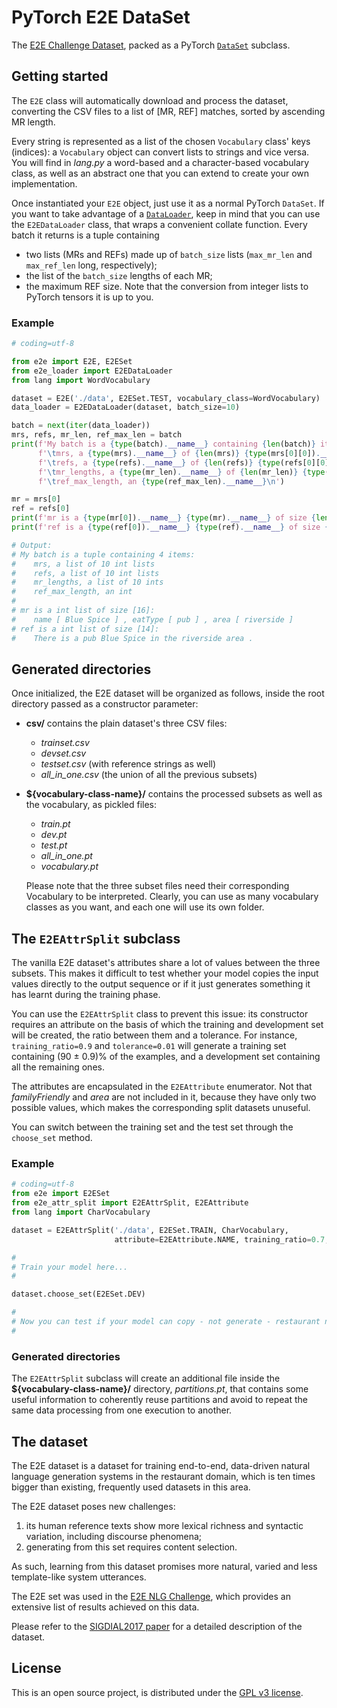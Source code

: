 # PyTorch E2E DataSet
The [E2E Challenge Dataset](http://www.macs.hw.ac.uk/InteractionLab/E2E/),
packed as a PyTorch [```DataSet```](https://pytorch.org/docs/master/data.html#torch.utils.data.Dataset)
subclass.

## Getting started
The ```E2E``` class will automatically download and process the dataset,
converting the CSV files to a list of [MR, REF] matches, sorted by ascending MR
length.

Every string is represented as a list of the chosen ```Vocabulary``` class'
keys (indices): a ```Vocabulary``` object can convert lists to strings and vice
versa. You will find in *lang.py* a word-based and a character-based vocabulary
class, as well as an abstract one that you can extend to create your own
implementation.

Once instantiated your ```E2E``` object, just use it as a normal PyTorch
```DataSet```. If you want to take advantage of a [```DataLoader```](https://pytorch.org/docs/master/data.html#torch.utils.data.DataLoader),
keep in mind that you can use the ```E2EDataLoader``` class, that wraps a
convenient collate function. Every batch it returns is a tuple containing
 * two lists (MRs and REFs) made up of ```batch_size``` lists (```max_mr_len```
   and ```max_ref_len``` long, respectively);
 * the list of the ```batch_size``` lengths of each MR;
 * the maximum REF size.
Note that the conversion from integer lists to PyTorch tensors it is up to you.

### Example
```python
# coding=utf-8

from e2e import E2E, E2ESet
from e2e_loader import E2EDataLoader
from lang import WordVocabulary

dataset = E2E('./data', E2ESet.TEST, vocabulary_class=WordVocabulary)
data_loader = E2EDataLoader(dataset, batch_size=10)

batch = next(iter(data_loader))
mrs, refs, mr_len, ref_max_len = batch
print(f'My batch is a {type(batch).__name__} containing {len(batch)} items:\n'
      f'\tmrs, a {type(mrs).__name__} of {len(mrs)} {type(mrs[0][0]).__name__} {type(mrs[0]).__name__}s\n'
      f'\trefs, a {type(refs).__name__} of {len(refs)} {type(refs[0][0]).__name__} {type(refs[0]).__name__}s\n'
      f'\tmr_lengths, a {type(mr_len).__name__} of {len(mr_len)} {type(mr_len[0]).__name__}s\n'
      f'\tref_max_length, an {type(ref_max_len).__name__}\n')

mr = mrs[0]
ref = refs[0]
print(f'mr is a {type(mr[0]).__name__} {type(mr).__name__} of size {len(mr)}:\n\t{dataset.to_string(mr)}')
print(f'ref is a {type(ref[0]).__name__} {type(ref).__name__} of size {len(ref)}:\n\t{dataset.to_string(ref)}')

# Output:
# My batch is a tuple containing 4 items:
#    mrs, a list of 10 int lists
#    refs, a list of 10 int lists
#    mr_lengths, a list of 10 ints
#    ref_max_length, an int
#
# mr is a int list of size [16]:
#    name [ Blue Spice ] , eatType [ pub ] , area [ riverside ]
# ref is a int list of size [14]:
#    There is a pub Blue Spice in the riverside area .
```

## Generated directories
Once initialized, the E2E dataset will be organized as follows, inside the root
directory passed as a constructor parameter:
 * **csv/** contains the plain dataset's three CSV files:
    * *trainset.csv*
    * *devset.csv*
    * *testset.csv* (with reference strings as well)
    * *all_in_one.csv* (the union of all the previous subsets)
 * **${vocabulary-class-name}/** contains the processed subsets as well as the
   vocabulary, as pickled files:
    * *train.pt*
    * *dev.pt*
    * *test.pt*
    * *all_in_one.pt*
    * *vocabulary.pt*
   
   Please note that the three subset files need their corresponding Vocabulary
   to be interpreted. Clearly, you can use as many vocabulary classes as you
   want, and each one will use its own folder.

## The ```E2EAttrSplit``` subclass
The vanilla E2E dataset's attributes share a lot of values between the three
subsets. This makes it difficult to test whether your model copies the input
values directly to the output sequence or if it just generates something it has
learnt during the training phase.

You can use the ```E2EAttrSplit``` class to prevent this issue: its constructor
requires an attribute on the basis of which the training and development set
will be created, the ratio between them and a tolerance. For instance,
```training_ratio=0.9``` and ```tolerance=0.01``` will generate a training set
containing (90 ± 0.9)% of the examples, and a development set containing all
the remaining ones.

The attributes are encapsulated in the ```E2EAttribute``` enumerator. Not that
*familyFriendly* and *area* are not included in it, because they have only two
possible values, which makes the corresponding split datasets unuseful. 

You can switch between the training set and the test set through the
```choose_set``` method.

### Example
```python
# coding=utf-8
from e2e import E2ESet
from e2e_attr_split import E2EAttrSplit, E2EAttribute
from lang import CharVocabulary

dataset = E2EAttrSplit('./data', E2ESet.TRAIN, CharVocabulary,
                       attribute=E2EAttribute.NAME, training_ratio=0.7, tolerance=0.05)

#
# Train your model here...
#

dataset.choose_set(E2ESet.DEV)

#
# Now you can test if your model can copy - not generate - restaurant names
# 

```

### Generated directories
The ```E2EAttrSplit``` subclass will create an additional file inside the
**${vocabulary-class-name}/** directory, *partitions.pt*, that contains some
useful information to coherently reuse partitions and avoid to repeat the same
data processing from one execution to another.

## The dataset
The E2E dataset is a dataset for training end-to-end, data-driven natural 
language generation systems in the restaurant domain, which is ten times bigger 
than existing, frequently used datasets in this area. 

The E2E dataset poses new challenges: 
1) its human reference texts show more lexical richness and syntactic
   variation, including discourse phenomena;
2) generating from this set requires content selection. 

As such, learning from this dataset promises more natural, varied and less 
template-like system utterances.

The E2E set was used in the [E2E NLG Challenge](http://www.macs.hw.ac.uk/InteractionLab/E2E/),
which provides an extensive list of results achieved on this data.

Please refer to the [SIGDIAL2017 paper](https://arxiv.org/abs/1706.09254) for a
detailed description of the dataset.

## License
This is an open source project, is distributed under the [GPL v3 license](http://www.gnu.org/licenses/gpl-3.0.html).
